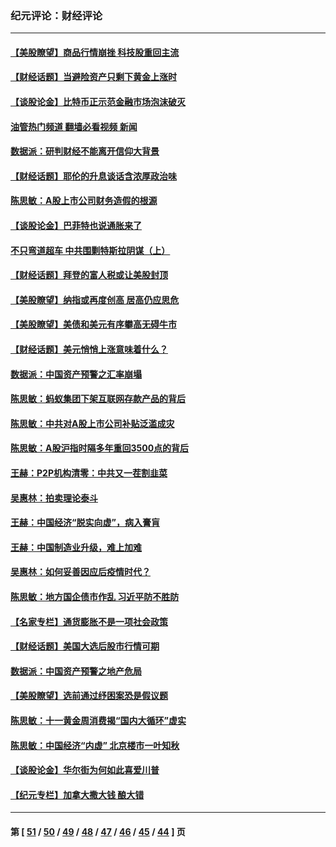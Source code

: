 ### 纪元评论：财经评论
---
#### [【美股瞭望】商品行情崩挫 科技股重回主流](../../pages/nsc1026/n13029798.md?06300330) 
#### [【财经话题】当避险资产只剩下黄金上涨时](../../pages/nsc1026/n12975626.md?06300330) 
#### [【谈股论金】比特币正示范金融市场泡沫破灭](../../pages/nsc1026/n12961769.md?06300330) 
#### [油管热门频道 翻墙必看视频 新闻](ok?06300330)
#### [数据派：研判财经不能离开信仰大背景](../../pages/nsc1026/n12932684.md?06300330) 
#### [【财经话题】耶伦的升息谈话含浓厚政治味](../../pages/nsc1026/n12927299.md?06300330) 
#### [陈思敏：A股上市公司财务造假的根源](../../pages/nsc1026/n11229323.md?06300330) 
#### [【谈股论金】巴菲特也说通胀来了](../../pages/nsc1026/n12922463.md?06300330) 
#### [不只弯道超车 中共围剿特斯拉阴谋（上）](../../pages/nsc1026/n12919595.md?06300330) 
#### [【财经话题】拜登的富人税或让美股封顶](../../pages/nsc1026/n12899125.md?06300330) 
#### [【美股瞭望】纳指或再度创高 居高仍应思危](../../pages/nsc1026/n12878350.md?06300330) 
#### [【美股瞭望】美债和美元有序攀高无碍牛市](../../pages/nsc1026/n12844459.md?06300330) 
#### [【财经话题】美元悄悄上涨意味着什么？](../../pages/nsc1026/n12798222.md?06300330) 
#### [数据派：中国资产预警之汇率崩塌](../../pages/nsc1026/n12774242.md?06300330) 
#### [陈思敏：蚂蚁集团下架互联网存款产品的背后](../../pages/nsc1026/n12719862.md?06300330) 
#### [陈思敏：中共对A股上市公司补贴泛滥成灾](../../pages/nsc1026/n12713263.md?06300330) 
#### [陈思敏：A股沪指时隔多年重回3500点的背后](../../pages/nsc1026/n12675538.md?06300330) 
#### [王赫：P2P机构清零：中共又一茬割韭菜](../../pages/nsc1026/n12614544.md?06300330) 
#### [吴惠林：拍卖理论泰斗](../../pages/nsc1026/n12591360.md?06300330) 
#### [王赫：中国经济“脱实向虚”，病入膏肓](../../pages/nsc1026/n12564946.md?06300330) 
#### [王赫：中国制造业升级，难上加难](../../pages/nsc1026/n12559461.md?06300330) 
#### [吴惠林：如何妥善因应后疫情时代？](../../pages/nsc1026/n12553885.md?06300330) 
#### [陈思敏：地方国企债市作乱 习近平防不胜防](../../pages/nsc1026/n12553384.md?06300330) 
#### [【名家专栏】通货膨胀不是一项社会政策](../../pages/nsc1026/n12528711.md?06300330) 
#### [【财经话题】美国大选后股市行情可期](../../pages/nsc1026/n12514949.md?06300330) 
#### [数据派：中国资产预警之地产危局](../../pages/nsc1026/n12490884.md?06300330) 
#### [【美股瞭望】选前通过纾困案恐是假议题](../../pages/nsc1026/n12487724.md?06300330) 
#### [陈思敏：十一黄金周消费揭“国内大循环”虚实](../../pages/nsc1026/n12468798.md?06300330) 
#### [陈思敏：中国经济“内虚” 北京楼市一叶知秋](../../pages/nsc1026/n12464918.md?06300330) 
#### [【谈股论金】华尔街为何如此喜爱川普](../../pages/nsc1026/n12460691.md?06300330) 
#### [【纪元专栏】加拿大撒大钱 酿大错](../../pages/nsc1026/n12406564.md?06300330) 

---
#### 第 [ [51](./51.md?06300330) / [50](./50.md?06300330) / [49](./49.md?06300330) / [48](./48.md?06300330) / [47](./47.md?06300330) / [46](./46.md?06300330) / [45](./45.md?06300330) / [44](./44.md?06300330) ] 页
